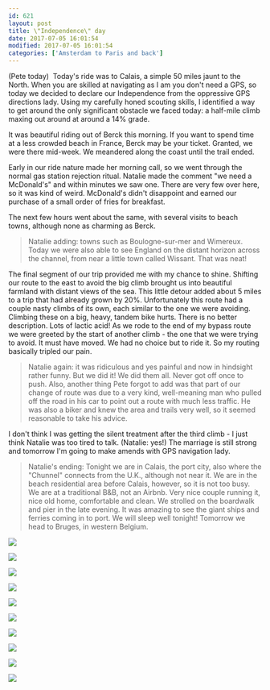```yaml
---
id: 621
layout: post
title: \"Independence\" day
date: 2017-07-05 16:01:54
modified: 2017-07-05 16:01:54
categories: ['Amsterdam to Paris and back']
---
```


(Pete today)  Today's ride was to Calais, a simple 50 miles jaunt to the North. When you are skilled at navigating as I am you don't need a GPS, so today we decided to declare our Independence from the oppressive GPS directions lady. Using my carefully honed scouting skills, I identified a way to get around the only significant obstacle we faced today: a half-mile climb maxing out around at around a 14% grade.

It was beautiful riding out of Berck this morning. If you want to spend time at a less crowded beach in France, Berck may be your ticket. Granted, we were there mid-week. We meandered along the coast until the trail ended.

Early in our ride nature made her morning call, so we went through the normal gas station rejection ritual. Natalie made the comment "we need a McDonald's" and within minutes we saw one. There are very few over here, so it was kind of weird. McDonald's didn't disappoint and earned our purchase of a small order of fries for breakfast.

The next few hours went about the same, with several visits to beach towns, although none as charming as Berck. 

> Natalie adding: towns such as Boulogne-sur-mer and Wimereux. Today we were also able to see England on the distant horizon across the channel, from near a little town called Wissant. That was neat!


The final segment of our trip provided me with my chance to shine. Shifting our route to the east to avoid the big climb brought us into beautiful farmland with distant views of the sea. This little detour added about 5 miles to a trip that had already grown by 20%. Unfortunately this route had a couple nasty climbs of its own, each similar to the one we were avoiding. Climbing these on a big, heavy, tandem bike hurts. There is no better description. Lots of lactic acid! As we rode to the end of my bypass route we were greeted by the start of another climb - the one that we were trying to avoid. It must have moved. We had no choice but to ride it. So my routing basically tripled our pain. 

> Natalie again: it was ridiculous and yes painful and now in hindsight rather funny. But we did it! We did them all. Never got off once to push. Also, another thing Pete forgot to add was that part of our change of route was due to a very kind, well-meaning man who pulled off the road in his car to point out a route with much less traffic. He was also a biker and knew the area and trails very well, so it seemed reasonable to take his advice.


I don't think I was getting the silent treatment after the third climb - I just think Natalie was too tired to talk. (Natalie: yes!) The marriage is still strong and tomorrow I'm going to make amends with GPS navigation lady.

> Natalie's ending: Tonight we are in Calais, the port city, also where the "Chunnel" connects from the U.K., although not near it. We are in the beach residential area before Calais, however, so it is not too busy. We are at a traditional B&B, not an Airbnb. Very nice couple running it, nice old home, comfortable and clean. We strolled on the boardwalk and pier in the late evening. It was amazing to see the giant ships and ferries coming in to port. We will sleep well tonight! Tomorrow we head to Bruges, in western Belgium.


![](https://whitingpt.files.wordpress.com/2017/07/img_20170705_140009087.jpg)

![](https://whitingpt.files.wordpress.com/2017/07/img_20170705_090518305.jpg)

![](https://whitingpt.files.wordpress.com/2017/07/img_20170705_114915419.jpg)

![](https://whitingpt.files.wordpress.com/2017/07/img_20170705_0907232111.jpg)

![](https://whitingpt.files.wordpress.com/2017/07/img_20170705_115228400_hdr.jpg)

![](https://whitingpt.files.wordpress.com/2017/07/img_20170705_094054896.jpg)

![](https://whitingpt.files.wordpress.com/2017/07/img_20170705_150423982.jpg)

![](https://whitingpt.files.wordpress.com/2017/07/img_20170705_210956168_hdr.jpg)

![](https://whitingpt.files.wordpress.com/2017/07/img_20170705_210956168_hdr.jpg)

![](https://whitingpt.files.wordpress.com/2017/07/img_20170705_211359435.jpg)
